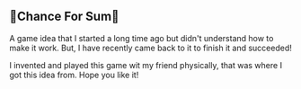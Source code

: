 ## 🎲Chance For Sum🎲

A game idea that I started a long time ago but didn't understand how to make it work. But, I have recently came back to it to finish it and succeeded!

I invented and played this game wit my friend physically, that was where I got this idea from. Hope you like it!
